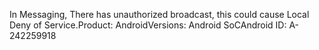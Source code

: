 In Messaging, There has unauthorized broadcast, this could cause Local Deny of Service.Product: AndroidVersions: Android SoCAndroid ID: A-242259918
